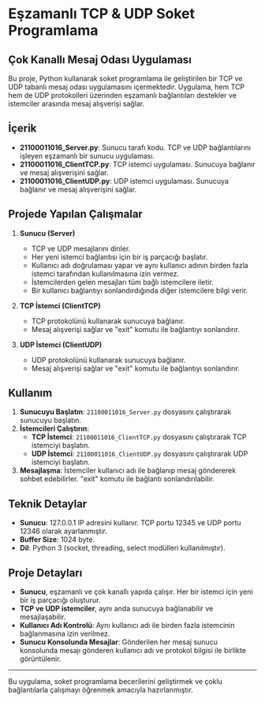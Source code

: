 # Eşzamanlı TCP & UDP Soket Programlama
## Çok Kanallı Mesaj Odası Uygulaması

Bu proje, Python kullanarak soket programlama ile geliştirilen bir TCP ve UDP tabanlı mesaj odası uygulamasını içermektedir. Uygulama, hem TCP hem de UDP protokolleri üzerinden eşzamanlı bağlantıları destekler ve istemciler arasında mesaj alışverişi sağlar.

## İçerik

- **21100011016_Server.py**: Sunucu tarafı kodu. TCP ve UDP bağlantılarını işleyen eşzamanlı bir sunucu uygulaması.
- **21100011016_ClientTCP.py**: TCP istemci uygulaması. Sunucuya bağlanır ve mesaj alışverişini sağlar.
- **21100011016_ClientUDP.py**: UDP istemci uygulaması. Sunucuya bağlanır ve mesaj alışverişini sağlar.

## Projede Yapılan Çalışmalar

1. **Sunucu (Server)**
   - TCP ve UDP mesajlarını dinler.
   - Her yeni istemci bağlantısı için bir iş parçacığı başlatır.
   - Kullanıcı adı doğrulaması yapar ve aynı kullanıcı adının birden fazla istemci tarafından kullanılmasına izin vermez.
   - İstemcilerden gelen mesajları tüm bağlı istemcilere iletir.
   - Bir kullanıcı bağlantıyı sonlandırdığında diğer istemcilere bilgi verir.

2. **TCP İstemci (ClientTCP)**
   - TCP protokolünü kullanarak sunucuya bağlanır.
   - Mesaj alışverişi sağlar ve "exit" komutu ile bağlantıyı sonlandırır.

3. **UDP İstemci (ClientUDP)**
   - UDP protokolünü kullanarak sunucuya bağlanır.
   - Mesaj alışverişi sağlar ve "exit" komutu ile bağlantıyı sonlandırır.

## Kullanım

1. **Sunucuyu Başlatın**: `21100011016_Server.py` dosyasını çalıştırarak sunucuyu başlatın.
2. **İstemcileri Çalıştırın**:
   - **TCP İstemci**: `21100011016_ClientTCP.py` dosyasını çalıştırarak TCP istemciyi başlatın.
   - **UDP İstemci**: `21100011016_ClientUDP.py` dosyasını çalıştırarak UDP istemciyi başlatın.
3. **Mesajlaşma**: İstemciler kullanıcı adı ile bağlanıp mesaj göndererek sohbet edebilirler. "exit" komutu ile bağlantı sonlandırılabilir.

## Teknik Detaylar

- **Sunucu**: 127.0.0.1 IP adresini kullanır. TCP portu 12345 ve UDP portu 12346 olarak ayarlanmıştır.
- **Buffer Size**: 1024 byte.
- **Dil**: Python 3 (socket, threading, select modülleri kullanılmıştır).

## Proje Detayları

- **Sunucu**, eşzamanlı ve çok kanallı yapıda çalışır. Her bir istemci için yeni bir iş parçacığı oluşturur.
- **TCP ve UDP istemciler**, aynı anda sunucuya bağlanabilir ve mesajlaşabilir.
- **Kullanıcı Adı Kontrolü**: Aynı kullanıcı adı ile birden fazla istemcinin bağlanmasına izin verilmez.
- **Sunucu Konsolunda Mesajlar**: Gönderilen her mesaj sunucu konsolunda mesajı gönderen kullanıcı adı ve protokol bilgisi ile birlikte görüntülenir.

---

Bu uygulama, soket programlama becerilerini geliştirmek ve çoklu bağlantılarla çalışmayı öğrenmek amacıyla hazırlanmıştır.

